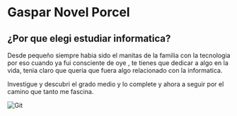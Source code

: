# Gaspar Novel Porcel 

##  ¿Por que elegi estudiar informatica?
Desde pequeño siempre habia sido el manitas de la familia con la tecnologia por eso cuando ya fui consciente de oye , te tienes que dedicar a algo en la vida, tenia claro que queria que fuera algo relacionado con la informatica. 

Investigue y descubri el grado medio y lo complete y ahora a seguir por el camino que tanto me fascina.

 ![Git](https://www.enriquedans.com/wp-content/uploads/2018/06/GitHub-Octocat.jpg) 
